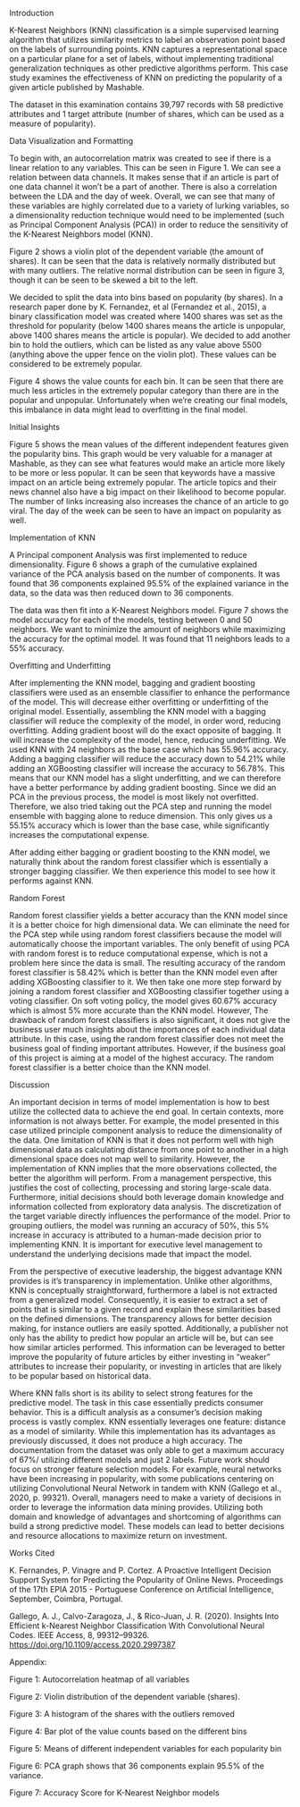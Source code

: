 Introduction 

K-Nearest Neighbors (KNN) classification is a simple supervised learning algorithm that utilizes similarity metrics to label an observation point based on the labels of surrounding points. KNN captures a representational space on a particular plane for a set of labels, without implementing traditional generalization techniques as other predictive algorithms perform. This case study examines the effectiveness of KNN on predicting the popularity of a given article published by Mashable. 

The dataset in this examination contains 39,797 records with 58 predictive attributes and 1 target attribute (number of shares, which can be used as a measure of popularity).

Data Visualization and Formatting 

To begin with, an autocorrelation matrix was created to see if there is a linear relation to any variables. This can be seen in Figure 1. We can see a relation between data channels. It makes sense that if an article is part of one data channel it won’t be a part of another. There is also a correlation between the LDA and the day of week.  Overall, we can see that many of these variables are highly correlated due to a variety of lurking variables, so a dimensionality reduction technique would need to be implemented (such as Principal Component Analysis (PCA)) in order to reduce the sensitivity of the K-Nearest Neighbors model (KNN). 

Figure 2 shows a violin plot of the dependent variable (the amount of shares). It can be seen that the data is relatively normally distributed but with many outliers. The relative normal distribution can be seen in figure 3, though it can be seen to be skewed a bit to the left.  

We decided to split the data into bins based on popularity (by shares). In a research paper done by K. Fernandez, et al (Fernandez et al., 2015), a binary classification model was created where 1400 shares was set as the threshold for popularity (below 1400 shares means the article is unpopular, above 1400 shares means the article is popular). We decided to add another bin to hold the outliers, which can be listed as any value above 5500 (anything above the upper fence on the violin plot). These values can be considered to be extremely popular. 

Figure 4 shows the value counts for each bin. It can be seen that there are much less articles in the extremely popular category than there are in the popular and unpopular. Unfortunately when we’re creating our final models, this imbalance in data might lead to overfitting in the final model. 

Initial Insights 

Figure 5 shows the mean values of the different independent features given the popularity bins. This graph would be very valuable for a manager at Mashable, as they can see what features would make an article more likely to be more or less popular. It can be seen that keywords have a massive impact on an article being extremely popular. The article topics and their news channel also have a big impact on their likelihood to become popular. The number of links increasing also increases the chance of an article to go viral. The day of the week can be seen to have an impact on popularity as well. 


Implementation of KNN

A Principal component Analysis was first implemented to reduce dimensionality. Figure 6 shows a graph of the cumulative explained variance of the PCA analysis based on the number of components. It was found that 36 components explained 95.5% of the explained variance in the data, so the data was then reduced down to 36 components. 

The data was then fit into a K-Nearest Neighbors model. Figure 7 shows the model accuracy for each of the models, testing between 0 and 50 neighbors. We want to minimize the amount of neighbors while maximizing the accuracy for the optimal model. It was found that 11 neighbors leads to a 55% accuracy. 

Overfitting and Underfitting

After implementing the KNN model, bagging and gradient boosting classifiers were used as an ensemble classifier to enhance the performance of the model. This will decrease either overfitting or underfitting of the original model. Essentially, assembling the KNN model with a bagging classifier will reduce the complexity of the model, in order word, reducing overfitting. Adding gradient boost will do the exact opposite of bagging. It will increase the complexity of the model, hence, reducing underfitting. We used KNN with 24 neighbors as the base case which has 55.96% accuracy. Adding a bagging classifier will reduce the accuracy down to 54.21% while adding an XGBoosting classifier will increase the accuracy to 56.78%. This means that our KNN model has a slight underfitting, and we can therefore have a better performance by adding gradient boosting. Since we did an PCA in the previous process, the model is most likely not overfitted. Therefore, we also tried taking out the PCA step and running the model ensemble with bagging alone to reduce dimension. This only gives us a 55.15% accuracy which is lower than the base case, while significantly increases the computational expense.

After adding either bagging or gradient boosting to the KNN model, we naturally think about the random forest classifier which is essentially a stronger bagging classifier. We then experience this model to see how it performs against KNN.

Random Forest

Random forest classifier yields a better accuracy than the KNN model since it is a better choice for high dimensional data. We can eliminate the need for the PCA step while using random forest classifiers because the model will automatically choose the important variables. The only benefit of using PCA with random forest is to reduce computational expense, which is not a problem here since the data is small. The resulting accuracy of the random forest classifier is 58.42% which is better than the KNN model even after adding XGBoosting classifier to it. We then take one more step forward by joining a random forest classifier and XGBoosting classifier together using a voting classifier. On soft voting policy, the model gives 60.67% accuracy which is almost 5% more accurate than the KNN model. However, The drawback of random forest classifiers is also significant, it does not give the business user much insights about the importances of each individual data attribute. In this case, using the random forest classifier does not meet the business goal of finding important attributes. However, if the business goal of this project is aiming at a model of the highest accuracy. The random forest classifier is a better choice than the KNN model. 

Discussion

An important decision in terms of model implementation is how to best utilize the collected data to achieve the end goal. In certain contexts, more information is not always better. For example, the model presented in this case utilized principle component analysis to reduce the dimensionality of the data. One limitation of KNN is that it does not perform well with high dimensional data as calculating distance from one point to another in a high dimensional space does not map well to similarity. However, the implementation of KNN implies that the more observations collected, the better the algorithm will perform. From a management perspective, this justifies the cost of collecting, processing and storing large-scale data. Furthermore, initial decisions should both leverage domain knowledge and information collected from exploratory data analysis. The discretization of the target variable directly influences the performance of the model. Prior to grouping outliers, the model was running an accuracy of 50%, this 5% increase in accuracy is attributed to a human-made decision prior to implementing KNN. It is important for executive level management to understand the underlying decisions made that impact the model.

From the perspective of executive leadership, the biggest advantage KNN provides is it’s transparency in implementation. Unlike other algorithms, KNN is conceptually straightforward, furthermore a label is not extracted from a generalized model. Consequently, it is easier to extract a set of points that is similar to a given record and explain these similarities based on the defined dimensions. The transparency allows for better decision making, for instance outliers are easily spotted. Additionally, a publisher not only has the ability to predict how popular an article will be, but can see how similar articles performed. This information can be leveraged to better improve the popularity of future articles by either investing in “weaker” attributes to increase their popularity, or investing in articles that are likely to be popular based on historical data. 

Where KNN falls short is its ability to select strong features for the predictive model. The task in this case essentially predicts consumer behavior. This is a difficult analysis as a consumer’s decision making process is vastly complex. KNN essentially leverages one feature: distance as a model of similarity. While this implementation has its advantages as previously discussed, it does not produce a high accuracy. The documentation from the dataset was only able to get a maximum accuracy of 67%/ utilizing different models and just 2 labels. Future work should focus on stronger feature selection models. For example, neural networks have been increasing in popularity, with some publications centering on utilizing Convolutional Neural Network in tandem with KNN (Gallego et al., 2020, p. 99321). Overall, managers need to make a variety of decisions in order to leverage the information data mining provides. Utilizing both domain and knowledge of advantages and shortcoming of algorithms can build a strong predictive model. These models can lead to better decisions and resource allocations to maximize return on investment.


Works Cited

K. Fernandes, P. Vinagre and P. Cortez. A Proactive Intelligent Decision Support System for Predicting the Popularity of Online News. Proceedings of the 17th EPIA 2015 - Portuguese Conference on Artificial Intelligence, September, Coimbra, Portugal.

Gallego, A. J., Calvo-Zaragoza, J., & Rico-Juan, J. R. (2020). Insights Into Efficient k-Nearest Neighbor Classification With Convolutional Neural Codes. IEEE Access, 8, 99312–99326. https://doi.org/10.1109/access.2020.2997387

Appendix: 

Figure 1: Autocorrelation heatmap of all variables 



Figure 2: Violin distribution of the dependent variable (shares). 


Figure 3: A histogram of the shares with the outliers removed




Figure 4: Bar plot of the value counts based on the different bins


Figure 5: Means of different independent variables for each popularity bin




Figure 6: PCA graph shows that 36 components explain 95.5% of the variance. 


Figure 7: Accuracy Score for K-Nearest Neighbor models
